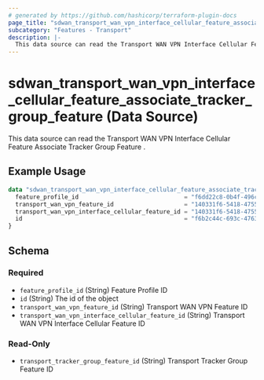 ```yaml
---
# generated by https://github.com/hashicorp/terraform-plugin-docs
page_title: "sdwan_transport_wan_vpn_interface_cellular_feature_associate_tracker_group_feature Data Source - terraform-provider-sdwan"
subcategory: "Features - Transport"
description: |-
  This data source can read the Transport WAN VPN Interface Cellular Feature Associate Tracker Group Feature .
---
```


# sdwan_transport_wan_vpn_interface_cellular_feature_associate_tracker_group_feature (Data Source)

This data source can read the Transport WAN VPN Interface Cellular Feature Associate Tracker Group Feature .

## Example Usage

```terraform
data "sdwan_transport_wan_vpn_interface_cellular_feature_associate_tracker_group_feature" "example" {
  feature_profile_id                              = "f6dd22c8-0b4f-496c-9a0b-6813d1f8b8ac"
  transport_wan_vpn_feature_id                    = "140331f6-5418-4755-a059-13c77eb96037"
  transport_wan_vpn_interface_cellular_feature_id = "140331f6-5418-4755-a059-13c77eb96037"
  id                                              = "f6b2c44c-693c-4763-b010-895aa3d236bd"
}
```

<!-- schema generated by tfplugindocs -->
## Schema

### Required

- `feature_profile_id` (String) Feature Profile ID
- `id` (String) The id of the object
- `transport_wan_vpn_feature_id` (String) Transport WAN VPN Feature ID
- `transport_wan_vpn_interface_cellular_feature_id` (String) Transport WAN VPN Interface Cellular Feature ID

### Read-Only

- `transport_tracker_group_feature_id` (String) Transport Tracker Group Feature ID
